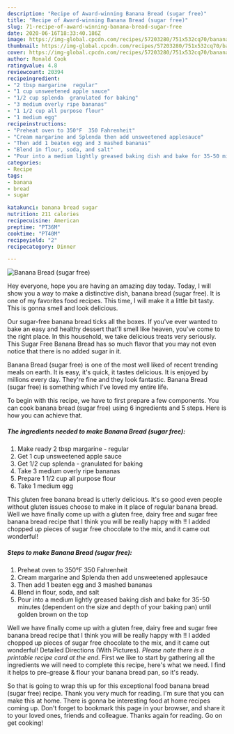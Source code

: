 ```yaml
---
description: "Recipe of Award-winning Banana Bread (sugar free)"
title: "Recipe of Award-winning Banana Bread (sugar free)"
slug: 71-recipe-of-award-winning-banana-bread-sugar-free
date: 2020-06-16T18:33:40.186Z
image: https://img-global.cpcdn.com/recipes/57203280/751x532cq70/banana-bread-sugar-free-recipe-main-photo.jpg
thumbnail: https://img-global.cpcdn.com/recipes/57203280/751x532cq70/banana-bread-sugar-free-recipe-main-photo.jpg
cover: https://img-global.cpcdn.com/recipes/57203280/751x532cq70/banana-bread-sugar-free-recipe-main-photo.jpg
author: Ronald Cook
ratingvalue: 4.8
reviewcount: 20394
recipeingredient:
- "2 tbsp margarine  regular"
- "1 cup unsweetened apple sauce"
- "1/2 cup splenda  granulated for baking"
- "3 medium overly ripe bananas"
- "1 1/2 cup all purpose flour"
- "1 medium egg"
recipeinstructions:
- "Preheat oven to 350°F  350 Fahrenheit"
- "Cream margarine and Splenda then add unsweetened applesauce"
- "Then add 1 beaten egg and 3 mashed bananas"
- "Blend in flour, soda, and salt"
- "Pour into a medium lightly greased baking dish and bake for 35-50 minutes (dependent on the size and depth of your baking pan) until golden brown on the top"
categories:
- Recipe
tags:
- banana
- bread
- sugar

katakunci: banana bread sugar 
nutrition: 211 calories
recipecuisine: American
preptime: "PT36M"
cooktime: "PT40M"
recipeyield: "2"
recipecategory: Dinner

---
```



![Banana Bread (sugar free)](https://img-global.cpcdn.com/recipes/57203280/751x532cq70/banana-bread-sugar-free-recipe-main-photo.jpg)

Hey everyone, hope you are having an amazing day today. Today, I will show you a way to make a distinctive dish, banana bread (sugar free). It is one of my favorites food recipes. This time, I will make it a little bit tasty. This is gonna smell and look delicious.

Our sugar-free banana bread ticks all the boxes. If you&#39;ve ever wanted to bake an easy and healthy dessert that&#39;ll smell like heaven, you&#39;ve come to the right place. In this household, we take delicious treats very seriously. This Sugar Free Banana Bread has so much flavor that you may not even notice that there is no added sugar in it.

Banana Bread (sugar free) is one of the most well liked of recent trending meals on earth. It is easy, it's quick, it tastes delicious. It is enjoyed by millions every day. They're fine and they look fantastic. Banana Bread (sugar free) is something which I've loved my entire life.


To begin with this recipe, we have to first prepare a few components. You can cook banana bread (sugar free) using 6 ingredients and 5 steps. Here is how you can achieve that.

<!--inarticleads1-->

##### The ingredients needed to make Banana Bread (sugar free):

1. Make ready 2 tbsp margarine - regular
1. Get 1 cup unsweetened apple sauce
1. Get 1/2 cup splenda - granulated for baking
1. Take 3 medium overly ripe bananas
1. Prepare 1 1/2 cup all purpose flour
1. Take 1 medium egg


This gluten free banana bread is utterly delicious. It&#39;s so good even people without gluten issues choose to make in it place of regular banana bread. Well we have finally come up with a gluten free, dairy free and sugar free banana bread recipe that I think you will be really happy with !! I added chopped up pieces of sugar free chocolate to the mix, and it came out wonderful! 

<!--inarticleads2-->

##### Steps to make Banana Bread (sugar free):

1. Preheat oven to 350°F  350 Fahrenheit
1. Cream margarine and Splenda then add unsweetened applesauce
1. Then add 1 beaten egg and 3 mashed bananas
1. Blend in flour, soda, and salt
1. Pour into a medium lightly greased baking dish and bake for 35-50 minutes (dependent on the size and depth of your baking pan) until golden brown on the top


Well we have finally come up with a gluten free, dairy free and sugar free banana bread recipe that I think you will be really happy with !! I added chopped up pieces of sugar free chocolate to the mix, and it came out wonderful! Detailed Directions (With Pictures). *Please note there is a printable recipe card at the end*. First we like to start by gathering all the ingredients we will need to complete this recipe, here&#39;s what we need. I find it helps to pre-grease &amp; flour your banana bread pan, so it&#39;s ready. 

So that is going to wrap this up for this exceptional food banana bread (sugar free) recipe. Thank you very much for reading. I'm sure that you can make this at home. There is gonna be interesting food at home recipes coming up. Don't forget to bookmark this page in your browser, and share it to your loved ones, friends and colleague. Thanks again for reading. Go on get cooking!
